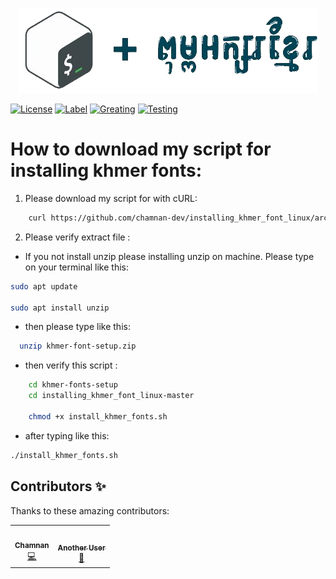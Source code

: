 <p align="center">
  <img src="image/bash+khmer.png" alt="logo">
</p>
<p align="center">

<a href="https://github.com/chamnan-dev/installing_khmer_font_linux"><img src="https://img.shields.io/github/license/chamnan-dev/installing_khmer_font_linux" alt="License"></a>
<a href="https://github.com/chamnan-dev/installing_khmer_font_linux"><img src="https://github.com/chamnan-dev/installing_khmer_font_linux/actions/workflows/label.yml/badge.svg" alt="Label"></a>
<a href="https://github.com/chamnan-dev/installing_khmer_font_linux"><img src="https://github.com/chamnan-dev/installing_khmer_font_linux/actions/workflows/greetings.yml/badge.svg" alt="Greating"></a>
<a href="https://github.com/chamnan-dev/installing_khmer_font_linux/actions"><img src="https://github.com/chamnan-dev/installing_khmer_font_linux/actions/workflows/testing.yml/badge.svg" alt="Testing"></a>

</p>

# How to download my script for installing khmer fonts:

1. Please download my script for with cURL: 

``` bash
    curl https://github.com/chamnan-dev/installing_khmer_font_linux/archive/refs/heads/master.zip -L -o khmer-fonts-setup.zip
```

2. Please verify extract file :

- If you not install unzip please installing unzip on machine. Please type on your terminal like this: 

```bash
sudo apt update

sudo apt install unzip

```
- then please type like this: 

```bash
  unzip khmer-font-setup.zip

```
- then verify this script :

```bash
    cd khmer-fonts-setup
    cd installing_khmer_font_linux-master
 
    chmod +x install_khmer_fonts.sh
```

- after typing like this: 

``` bash
./install_khmer_fonts.sh
```

## Contributors ✨

Thanks to these amazing contributors:

<!-- ALL-CONTRIBUTORS-LIST:START - Do not remove or modify this section -->
<table>
  <tr>
    <td align="center"><a href="https://github.com/chamnan-dev"><img src="https://avatars.githubusercontent.com/u/109691277?s=96&v=4" width="100px;" alt=""/><br /><sub><b>Chamnan</b></sub></a><br /><a href="#code-chamnan-dev" title="Code">💻</a></td>
    <td align="center"><a href="https://github.com/SmarterCoding"><img src="https://avatars.githubusercontent.com/u/134465005?v=4" width="100px;" alt=""/><br /><sub><b>Another User</b></sub></a><br /><a href="#doc-another-user" title="Documentation">📖</a></td>
  </tr>
</table>

<!-- ALL-CONTRIBUTORS-LIST:END -->

